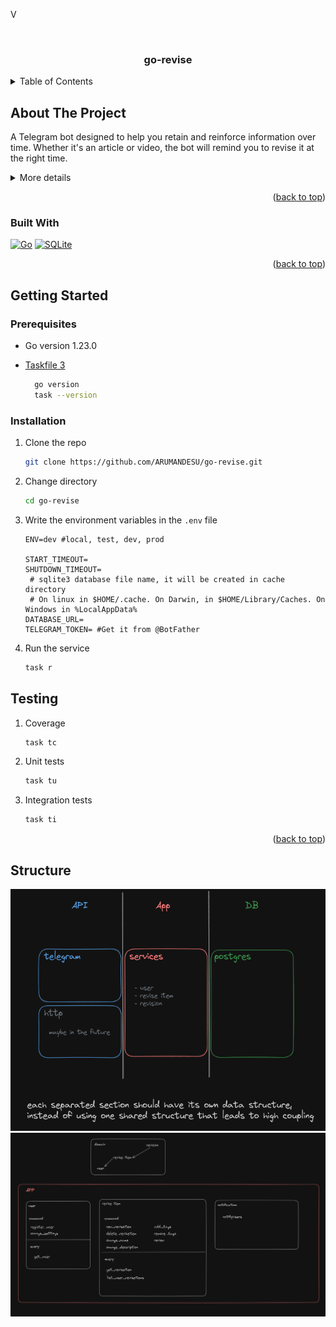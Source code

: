 V<!-- Improved compatibility of back to top link: See: https://github.com/othneildrew/Best-README-Template/pull/73 -->
<a id="readme-top"></a>


<!-- PROJECT LOGO -->
<br />
<div align="center">

<h3 align="center">go-revise</h3>

</div>



<!-- TABLE OF CONTENTS -->
<details>
  <summary>Table of Contents</summary>
  <ol>
    <li>
      <a href="#about-the-project">About The Project</a>
      <ul>
        <li><a href="#built-with">Built With</a></li>
      </ul>
    </li>
    <li>
      <a href="#getting-started">Getting Started</a>
      <ul>
        <li><a href="#prerequisites">Prerequisites</a></li>
        <li><a href="#installation">Installation</a></li>
      </ul>
    </li>
  </ol>
</details>



<!-- ABOUT THE PROJECT -->
## About The Project

A Telegram bot designed to help you retain and reinforce information over time. Whether it's an article or video, the bot will remind you to revise it at the right time.

<details>
<summary> More details</summary>

### Intervals
The bot uses the [Spaced repetition](https://en.wikipedia.org/wiki/Spaced_repetition) technique to remind you to revise the information. The intervals are as follows:
</details>

<p align="right">(<a href="#readme-top">back to top</a>)</p>



### Built With

[![Go][go-shield]][go-url]    [![SQLite][sqlite-shield]][sqlite-url]


<p align="right">(<a href="#readme-top">back to top</a>)</p>


<!-- GETTING STARTED -->
## Getting Started
### Prerequisites

* Go version 1.23.0
* [Taskfile 3](https://taskfile.dev/installation/) 

  ```sh
    go version
    task --version
  ```

### Installation

1. Clone the repo
   ```sh
   git clone https://github.com/ARUMANDESU/go-revise.git
   ```
2. Change directory
   ```sh
   cd go-revise
   ```
3. Write the environment variables in the `.env` file
   ```dotenv
   ENV=dev #local, test, dev, prod

   START_TIMEOUT=
   SHUTDOWN_TIMEOUT=
    # sqlite3 database file name, it will be created in cache directory
    # On linux in $HOME/.cache. On Darwin, in $HOME/Library/Caches. On Windows in %LocalAppData%
   DATABASE_URL= 
   TELEGRAM_TOKEN= #Get it from @BotFather
   ```
4. Run the service
   ```sh
   task r
   ```

## Testing

1. Coverage 
   ```sh
   task tc
   ```
2. Unit tests
   ```sh
   task tu
   ```
3. Integration tests
   ```sh
   task ti
   ```


<p align="right">(<a href="#readme-top">back to top</a>)</p>



## Structure

![structure.png](assets/structure.png)
![app_structure.png](assets/app_structure.png)



<!-- MARKDOWN LINKS & IMAGES -->
<!-- https://www.markdownguide.org/basic-syntax/#reference-style-links -->
[aitu-url]: https://astanait.edu.kz/
[aitu-ucms-url]: https://www.ucms.space/
[protofiles-url]: https://github.com/ARUMANDESU/uniclubs-protos

[go-url]: https://golang.org/
[sqlite-url]: https://www.sqlite.org/index.html

[go-shield]: https://img.shields.io/badge/Go-00ADD8?style=for-the-badge&logo=go&logoColor=white
[sqlite-shield]: https://img.shields.io/badge/SQLite-003B57?style=for-the-badge&logo=sqlite&logoColor=white